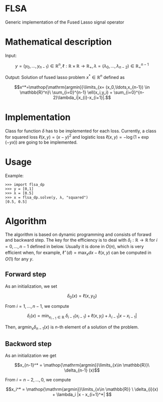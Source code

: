 # FLSA
Generic implementation of the Fused Lasso signal operator 

# Mathematical description
Input: 

$$y = (y_0,\ldots,y_{n-1}) \in \mathbb{R}^n, \ell: \mathbb{R} \times \mathbb{R} \to \mathbb{R}_+ , \lambda = (\lambda_0,\ldots,\lambda_{n-2}) \in \mathbb{R}_+^{n-1}$$ 

Output: Solution of fused lasso problem $x^*\in\mathbb{R}^n$ defined as 

$$x^*=\mathop{\mathrm{argmin}}\limits_{x= (x_0,\ldots,x_{n-1}) \in \mathbb{R}^n}\ \sum_{i=0}^{n-1} \ell(x_i,y_i) + \sum_{i=0}^{n-2}\lambda_i|x_{i}-x_{i+1}|.$$

# Implementation

Class for function $\delta$ has to be implemented for each loss.
Currently, a class for squared loss $\ell(x,y) = (x-y)^2$ and logistic loss $\ell(x,y) = -\log(1+\exp(-yx))$ are going to be implemented.

# Usage
Example:
```
>>> import flsa_dp
>>> y = [0,1]
>>> λ = [0.5]
>>> x = flsa_dp.solve(y, λ, "squared")
[0.5, 0.5]
```

# Algorithm
The algorithm is based on dynamic programming and consists of forawd and backward step. 
The key for the efficiency is to deal with $\delta_i:\mathbb{R}\to\mathbb{R}$ for $i=0,\ldots,n-1$ defined in below.
Usually it is done in $O(n)$, which is very efficient when, for example, $\ell^\star (d)=\max_{x} dx-\ell(x,y)$ can be computed in $O(1)$ for any $y$. 

## Forward step
As an initialization, we set 

$$ \delta_0(x) = \ell(x,y_0) $$

From $i=1,\ldots ,n-1$, we compute 

$$\delta_i (x) = \min_{x_{i-1}\in \mathbb{R}}\ \delta_{i-1}(x_{i-1}) + \ell(x,y_{i}) + \lambda_{i-1} |x-x_{i-1}|$$

Then, $\mathop{\mathrm{argmin}}\nolimits_{x} \delta_{n-1}(x)$ is $n$-th element of a solution of the problem.

## Backword step

As an initialization we get

$$x_{n-1}^* = \mathop{\mathrm{argmin}}\limits_{x\in \mathbb{R}}\  \delta_{n-1} (x)$$

From $i=n-2,\ldots,0$, we compute

$$x_i^* = \mathop{\mathrm{argmin}}\limits_{x\in \mathbb{R}} \ \delta_{i}(x) + \lambda_i |x - x_{i+1}^*| $$
